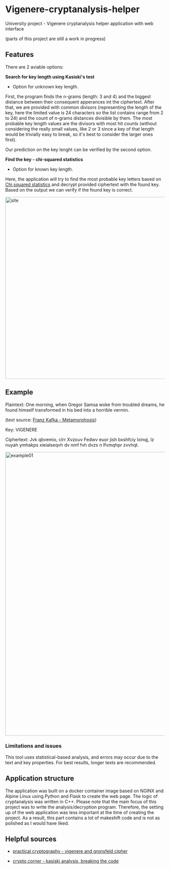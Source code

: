 # Vigenere-cryptanalysis-helper

University project - Vigenere cryptanalysis helper application with web interface 

(parts of this project are still a work in progress)

## Features

There are 2 aviable options:

**Search for key length using Kasiski's test**

- Option for unknown key length.

First, the program finds the n-grams (length: 3 and 4) and the biggest distance between their consequent apperances int the ciphertext.
After that, we are provided with common divisors (representing the length of the key, here the limited value is 24 characters so the list contains range from 2 to 24) and the count of n-grams distances divisible by them. The most probable key length values are the divisors with most hit counts (without considering the really small values, like 2 or 3 since a key of that length would be trivially easy to break, so it's best to consider the larger ones first).

Our prediction on the key lenght can be verified by the second option.

**Find the key - chi-squared statistics**

- Option for known key length.

Here, the application will try to find the most probable key letters based on [Chi squared statistics](http://www.practicalcryptography.com/cryptanalysis/stochastic-searching/cryptanalysis-vigenere-cipher/#finding-the-key) and decrypt provided ciphertext with the found key. Based on the output we can verify if the found key is correct.

<img width="573" alt="site" src="https://user-images.githubusercontent.com/127363211/225180874-fe57c39c-a486-4186-b731-d71b298d1403.png">

## Example

Plaintext:
One morning, when Gregor Samsa woke from troubled dreams, he found himself transformed in his bed into a horrible vermin.

(text source: [Franz Kafka - Metamorphosis](https://www.gutenberg.org/files/5200/5200-h/5200-h.htm))

Key:
VIGENERE

Ciphertext:
Jvk qbvemio, clrr Xvzouv Fedwv euor jish bxshfciy lxinqj, lz nuyah ymhakps xieialseqvh dv nmf fvh dvzs n lfvmqhpr zvvhqt.

<img width="893" alt="example01" src="https://user-images.githubusercontent.com/127363211/225180364-b4ef6572-cb52-4393-ae2d-7cc2b72490a4.png">

### Limitations and issues

This tool uses statistical-based analysis, and errors may occur due to the text and key properties. For best results, longer texts are recommended.

## Application structure

The application was built on a docker container image based on NGINX and Alpine Linux using Python and Flask to create the web page. The logic of cryptanalysis was written in C++. Please note that the main focus of this project was to write the analysis/decryption program. Therefore, the setting up of the web application was less important at the time of creating the project. As a result, this part contains a lot of makeshift code and is not as polished as I would have liked.

## Helpful sources

- [practical cryptography - vigenere and gronsfeld cipher](http://www.practicalcryptography.com/ciphers/classical-era/vigenere-gronsfeld-and-autokey/)

- [crypto corner - kasiski analysis, breaking the code](https://crypto.interactive-maths.com/kasiski-analysis-breaking-the-code.html#intro)
